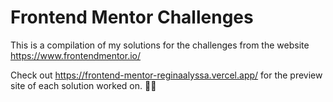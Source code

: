 # Frontend Mentor Challenges

This is a compilation of my solutions for the challenges from the website https://www.frontendmentor.io/

Check out https://frontend-mentor-reginaalyssa.vercel.app/ for the preview site of each solution worked on. 👩‍💻
